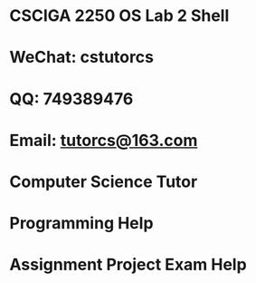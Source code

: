 # CSCIGA 2250 OS Lab  2 Shell
# WeChat: cstutorcs

# QQ: 749389476

# Email: tutorcs@163.com

# Computer Science Tutor

# Programming Help

# Assignment Project Exam Help
